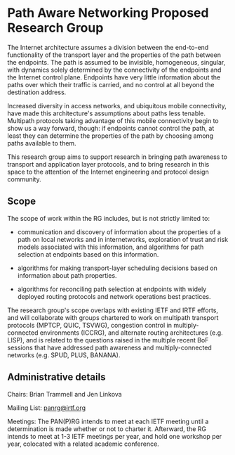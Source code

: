 Path Aware Networking Proposed Research Group
=============================================

The Internet architecture assumes a division between the end-to-end
functionality of the transport layer and the properties of the path between the
endpoints. The path is assumed to be invisible, homogeneous, singular, with
dynamics solely determined by the connectivity of the endpoints and the Internet
control plane. Endpoints have very little information about the paths over which
their traffic is carried, and no control at all beyond the destination address.

Increased diversity in access networks, and ubiquitous mobile connectivity, have
made this architecture's assumptions about paths less tenable. Multipath
protocols taking advantage of this mobile connectivity begin to show us a way
forward, though: if endpoints cannot control the path, at least they can
determine the properties of the path by choosing among paths available to them.

This research group aims to support research in bringing path awareness to
transport and application layer protocols, and to bring research in this space
to the attention of the Internet engineering and protocol design community.

Scope
-----

The scope of work within the RG includes, but is not strictly limited to:

- communication and discovery of information about the properties of a path on
 local networks and in internetworks, exploration of trust and risk models
 associated with this information, and algorithms for path selection at
 endpoints based on this information.

- algorithms for making transport-layer scheduling decisions based on
 information about path properties.

- algorithms for reconciling path selection at endpoints with widely deployed
 routing protocols and network operations best practices.

The research group's scope overlaps with existing IETF and IRTF efforts, and
will collaborate with groups chartered to work on multipath transport protocols
(MPTCP, QUIC, TSVWG), congestion control in multiply-connected environments
(ICCRG), and alternate routing architectures (e.g. LISP), and is related to
the questions raised in the multiple recent BoF sessions that have addressed
path awareness and multiply-connected networks (e.g. SPUD, PLUS, BANANA).

Administrative details
----------------------

Chairs: Brian Trammell and Jen Linkova

Mailing List: [panrg@irtf.org](mailto:panrg@irtf.org)

Meetings: The PAN(P)RG intends to meet at each IETF meeting until a
determination is made whether or not to charter it. Afterward, the RG intends to
meet at 1-3 IETF meetings per year, and hold one workshop per year, colocated
with a related academic conference.
